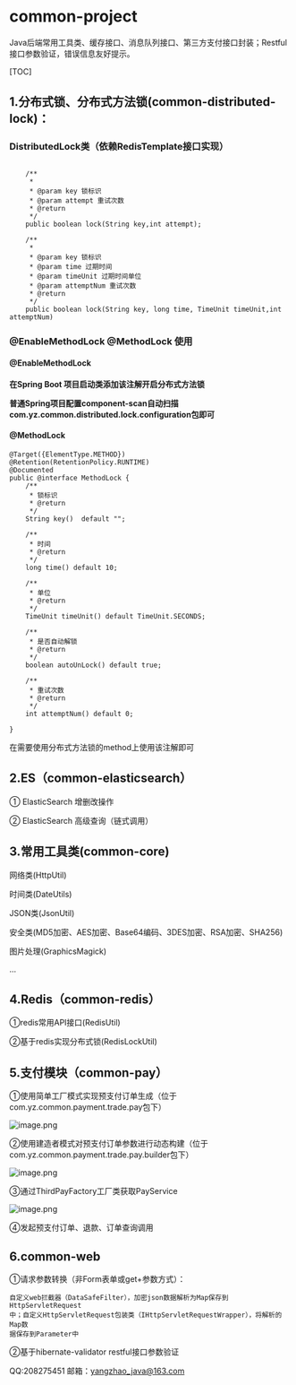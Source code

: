 # common-project

Java后端常用工具类、缓存接口、消息队列接口、第三方支付接口封装；Restful接口参数验证，错误信息友好提示。

[TOC]

## 1.分布式锁、分布式方法锁(common-distributed-lock)：

### DistributedLock类（依赖RedisTemplate接口实现）
```

    /**
     *
     * @param key 锁标识
     * @param attempt 重试次数
     * @return
     */
    public boolean lock(String key,int attempt);

    /**
     * 
     * @param key 锁标识
     * @param time 过期时间
     * @param timeUnit 过期时间单位
     * @param attemptNum 重试次数
     * @return
     */
    public boolean lock(String key, long time, TimeUnit timeUnit,int attemptNum)
```

### @EnableMethodLock @MethodLock 使用
#### @EnableMethodLock

**在Spring Boot 项目启动类添加该注解开启分布式方法锁**

**普通Spring项目配置component-scan自动扫描com.yz.common.distributed.lock.configuration包即可**

#### @MethodLock

```
@Target({ElementType.METHOD})
@Retention(RetentionPolicy.RUNTIME)
@Documented
public @interface MethodLock {
    /**
     * 锁标识
     * @return
     */
    String key()  default "";

    /**
     * 时间
     * @return
     */
    long time() default 10;

    /**
     * 单位
     * @return
     */
    TimeUnit timeUnit() default TimeUnit.SECONDS;

    /**
     * 是否自动解锁
     * @return
     */
    boolean autoUnLock() default true;

    /**
     * 重试次数
     * @return
     */
    int attemptNum() default 0;

}
```

在需要使用分布式方法锁的method上使用该注解即可



## 2.ES（common-elasticsearch）

① ElasticSearch 增删改操作

② ElasticSearch 高级查询（链式调用）

## 3.常用工具类(common-core)

网络类(HttpUtil)

时间类(DateUtils)

JSON类(JsonUtil)

安全类(MD5加密、AES加密、Base64编码、3DES加密、RSA加密、SHA256)

图片处理(GraphicsMagick)

...

## 4.Redis（common-redis）

①redis常用API接口(RedisUtil)

②基于redis实现分布式锁(RedisLockUtil)

## 5.支付模块（common-pay）

①使用简单工厂模式实现预支付订单生成（位于com.yz.common.payment.trade.pay包下）

![image.png](https://upload-images.jianshu.io/upload_images/3057341-77da3dce07ca5e42.png?imageMogr2/auto-orient/strip%7CimageView2/2/w/1240)

②使用建造者模式对预支付订单参数进行动态构建（位于com.yz.common.payment.trade.pay.builder包下）

![image.png](https://upload-images.jianshu.io/upload_images/3057341-b31a5e2f5428a365.png?imageMogr2/auto-orient/strip%7CimageView2/2/w/1240)

③通过ThirdPayFactory工厂类获取PayService

![image.png](https://upload-images.jianshu.io/upload_images/3057341-240fecbbe6264c28.png?imageMogr2/auto-orient/strip%7CimageView2/2/w/1240)

④发起预支付订单、退款、订单查询调用

## 6.common-web

①请求参数转换（非Form表单或get+参数方式）：

    自定义web拦截器（DataSafeFilter），加密json数据解析为Map保存到HttpServletRequest
    中；自定义HttpServletRequest包装类（IHttpServletRequestWrapper），将解析的Map数        
    据保存到Parameter中


②基于hibernate-validator restful接口参数验证

QQ:208275451
邮箱：yangzhao_java@163.com


